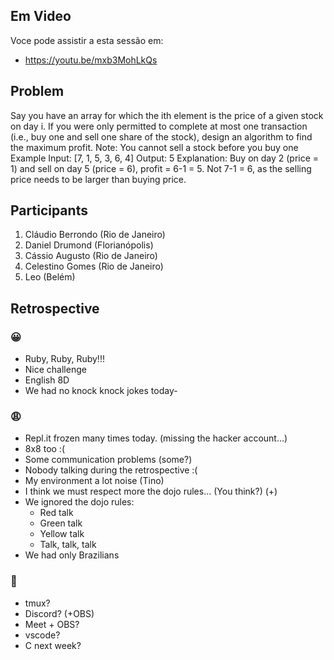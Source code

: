 ## Em Video
Voce pode assistir a esta sessão em:
* https://youtu.be/mxb3MohLkQs

## Problem
Say you have an array for which the ith element is the price of a given stock on day i. If you were only permitted to complete at most one transaction (i.e., buy one and sell one share of the stock), design an algorithm to find the maximum profit.
Note: You cannot sell a stock before you buy one
Example
Input: [7, 1, 5, 3, 6, 4]
Output: 5
Explanation: Buy on day 2 (price = 1) and sell on day 5 (price = 6), profit = 6-1 = 5. Not 7-1 = 6, as the selling price needs to be larger than buying price.

## Participants

1. Cláudio Berrondo (Rio de Janeiro)
2. Daniel Drumond (Florianópolis)
3. Cássio Augusto (Rio de Janeiro)
4. Celestino Gomes (Rio de Janeiro)
5. Leo (Belém)

## Retrospective

### 😀

- Ruby, Ruby, Ruby!!!
- Nice challenge
- English 8D
- We had no knock knock jokes today-

### 😩

- Repl.it frozen many times today. (missing the hacker account...)
- 8x8 too :(
- Some communication problems (some?)
- Nobody talking during the retrospective :(
- My environment a lot noise (Tino)
- I think we must respect more the dojo rules... (You think?) (+)
- We ignored the dojo rules:
  - Red talk
  - Green talk
  - Yellow talk
  - Talk, talk, talk
- We had only Brazilians

### 🤫

- tmux?
- Discord? (+OBS)
- Meet + OBS?
- vscode?
- C next week?
